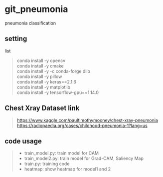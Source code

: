 # git_pneumonia
 pneumonia classification

setting
-------
list   
>conda install -y opencv   
>conda install -y cmake   
>conda install -y -c conda-forge dlib   
>conda install -y pillow   
>conda install -y keras==2.1.6   
>conda install -y matplotlib   
>conda install -y tensorflow-gpu==1.14.0   

Chest Xray Dataset link
-----------------------
><https://www.kaggle.com/paultimothymooney/chest-xray-pneumonia>   
><https://radiopaedia.org/cases/childhood-pneumonia-1?lang=us>


code usage
----------
>* train_model.py: train model for CAM   
>* train_model2.py: train model for Grad-CAM, Saliency Map   
>* train.py: training code   
>* heatmap: show heatmap for model1 and 2   
